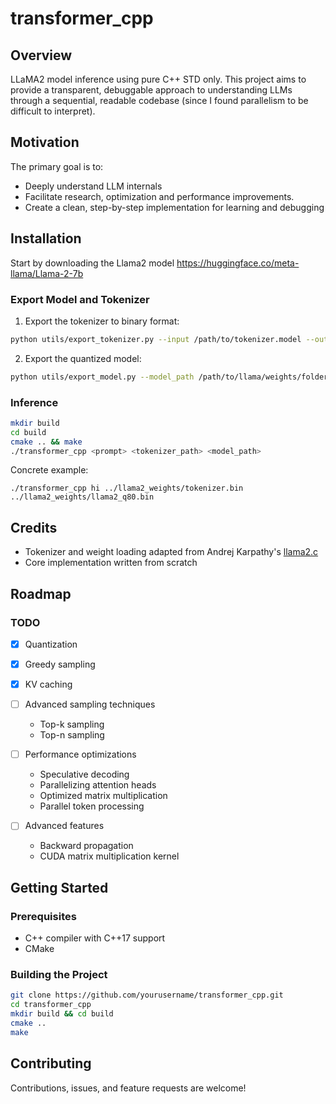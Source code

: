 # transformer_cpp

## Overview

LLaMA2 model inference using pure C++ STD only. This project aims to provide a transparent, debuggable approach to understanding LLMs through a sequential, readable codebase (since I found parallelism to be difficult to interpret).

## Motivation

The primary goal is to:
- Deeply understand LLM internals
- Facilitate research, optimization and performance improvements.
- Create a clean, step-by-step implementation for learning and debugging

## Installation

Start by downloading the Llama2 model https://huggingface.co/meta-llama/Llama-2-7b

### Export Model and Tokenizer
1. Export the tokenizer to binary format:
```bash
python utils/export_tokenizer.py --input /path/to/tokenizer.model --output /path/to/tokenizer.bin
```

2. Export the quantized model:
```bash
python utils/export_model.py --model_path /path/to/llama/weights/folder --output /path/to/model_q80.bin
```

### Inference

```bash
mkdir build
cd build
cmake .. && make
./transformer_cpp <prompt> <tokenizer_path> <model_path> 
```

Concrete example:
```
./transformer_cpp hi ../llama2_weights/tokenizer.bin ../llama2_weights/llama2_q80.bin
```

## Credits

- Tokenizer and weight loading adapted from Andrej Karpathy's [llama2.c](https://github.com/karpathy/llama2.c)
- Core implementation written from scratch

## Roadmap

### TODO
- [x] Quantization
- [x] Greedy sampling
- [x] KV caching

- [ ] Advanced sampling techniques
  - Top-k sampling
  - Top-n sampling
- [ ] Performance optimizations
  - Speculative decoding
  - Parallelizing attention heads
  - Optimized matrix multiplication
  - Parallel token processing
- [ ] Advanced features
  - Backward propagation
  - CUDA matrix multiplication kernel

## Getting Started

### Prerequisites
- C++ compiler with C++17 support
- CMake

### Building the Project
```bash
git clone https://github.com/yourusername/transformer_cpp.git
cd transformer_cpp
mkdir build && cd build
cmake ..
make
```

## Contributing

Contributions, issues, and feature requests are welcome!
